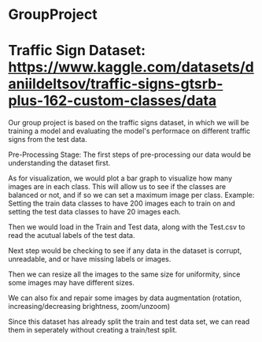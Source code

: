# GroupProject

# Traffic Sign Dataset: https://www.kaggle.com/datasets/daniildeltsov/traffic-signs-gtsrb-plus-162-custom-classes/data

Our group project is based on the traffic signs dataset, in which we will be training a model and evaluating the model's performace on different traffic signs from the test data. 

Pre-Processing Stage:
The first steps of pre-processing our data would be understanding the dataset first.

As for visualization, we would plot a bar graph to visualize how many images are in each class. 
This will allow us to see if the classes are balanced or not, and if so we can set a maximum image per class.
Example: Setting the train data classes to have 200 images each to train on and setting the test data classes to have 20 images each.

Then we would load in the Train and Test data, along with the Test.csv to read the acutual labels of the test data. 

Next step would be checking to see if any data in the dataset is corrupt, unreadable, and or have missing labels or images.

Then we can resize all the images to the same size for uniformity, since some images may have different sizes.

We can also fix and repair some images by data augmentation (rotation, increasing/decreasing brightness, zoom/unzoom) 

Since this dataset has already split the train and test data set, we can read them in seperately without creating a train/test split.
